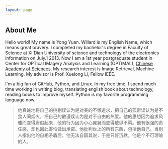 ```yaml
---
layout: page
---
```


## About Me

<!-- <img src="/images/jasonansel2.png"  class="floatpic"> -->
Hello world! My name is Yong Yuan. Willard is my English Name, which means great bravery. I completed my bachelor's degree in Faculty of Science at Xi'Dian University of science and technology of the electronics information on July.1 2013. Now I am a 1st year postgraduate student in Center for OPTical IMagery Analysis and Learning (OPTIMAL), [Chinese Academy of Sciences]. My research interest is Image Retrieval, Machine Learning. My advisor is Prof. Xuelong Li, Fellow IEEE. 

I'm a big fan of GitHub, Python, and Linux. In my free time, I spend much time working in writing blog, translating english book about technology, reading books to improve myself. Python is my favorite programming language now.

>他真诚地将自己的挑剔误认为是对美的不懈追求，把自己的孤僻误认为是不食人间烟火，把自己的散漫误认为是对于自由的热爱。他的思想因为追求风雅而变得庸俗起来，他的行为因为小心翼翼而变得放纵不羁。他有很强的责任感，却也因此害怕做出承诺。他批判世上的所有东西，包括他自己。当别人指出他的自相矛盾后，他无法自圆其说，于是只好沉默。他是个不可理喻的人。



[Chinese Academy of Sciences]:http://english.cas.cn
